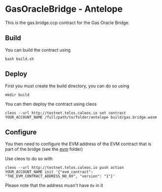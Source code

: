# GasOracleBridge - Antelope

This is the gas.bridge.ccp contract for the Gas Oracle Bridge.

## Build

You can build the contract using

`bash build.sh`

## Deploy

First you must create the build directory, you can do so using

`mkdir build`

You can then deploy the contract using cleos 

`cleos --url http://testnet.telos.caleos.io set contract YOUR_ACCOUNT_NAME /full/path/to/folder/antelope build/gas.bridge.wasm`

## Configure

You then need to configure the EVM address of the EVM contract that is part of the bridge (see the [evm](https://github.com/telosnetwork/gas-oracle-bridge/tree/master/evm) folder)

Use cleos to do so with

`cleos --url http://testnet.telos.caleos.io push action YOUR_ACCOUNT_NAME init '{"evm_contract": "THE_EVM_CONTRACT_ADDRESS_NO_0X", "version": "1"}'`

Please note that the address musn't have `0x` in it